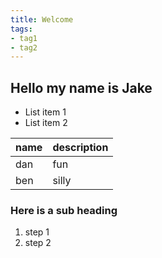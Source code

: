 ```yaml
---
title: Welcome
tags:
- tag1
- tag2
---
```


## Hello my name is Jake

* List item 1
* List item 2

name | description
-----|------------
dan  | fun
ben  | silly

### Here is a sub heading

1. step 1
1. step 2